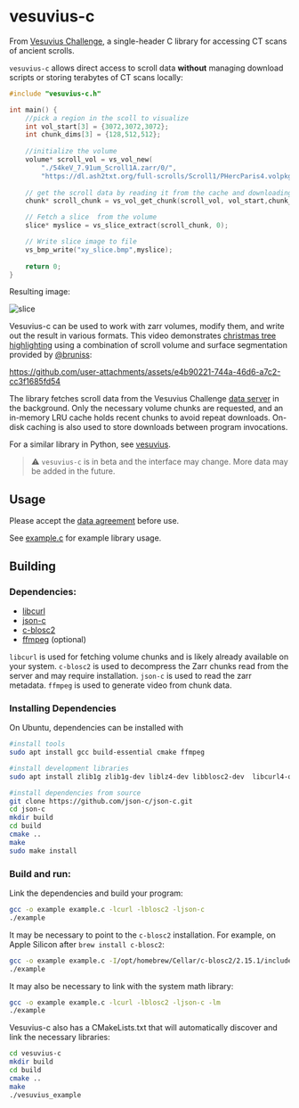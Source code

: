 # vesuvius-c

From [Vesuvius Challenge](https://scrollprize.org), a single-header C library for accessing CT scans of ancient scrolls.

`vesuvius-c` allows direct access to scroll data **without** managing download scripts or storing terabytes of CT scans locally:

```c
#include "vesuvius-c.h"

int main() {
    //pick a region in the scoll to visualize
    int vol_start[3] = {3072,3072,3072};
    int chunk_dims[3] = {128,512,512};
    
    //initialize the volume
    volume* scroll_vol = vs_vol_new(
        "./54keV_7.91um_Scroll1A.zarr/0/",
        "https://dl.ash2txt.org/full-scrolls/Scroll1/PHercParis4.volpkg/volumes_zarr_standardized/54keV_7.91um_Scroll1A.zarr/0/");
    
    // get the scroll data by reading it from the cache and downloading it if necessary
    chunk* scroll_chunk = vs_vol_get_chunk(scroll_vol, vol_start,chunk_dims);

    // Fetch a slice  from the volume
    slice* myslice = vs_slice_extract(scroll_chunk, 0);

    // Write slice image to file
    vs_bmp_write("xy_slice.bmp",myslice);
    
    return 0;
}
```

Resulting image:

![slice](https://github.com/user-attachments/assets/f9fe5667-41e6-49f3-9e15-ca1d366ce293)

Vesuvius-c can be used to work with zarr volumes, modify them, and write out the result in various formats. This video demonstrates [christmas tree highlighting](example2.c#L94) using a combination of scroll volume and surface segmentation provided by [@bruniss](https://github.com/bruniss):

https://github.com/user-attachments/assets/e4b90221-744a-46d6-a7c2-cc3f1685fd54


The library fetches scroll data from the Vesuvius Challenge [data server](https://dl.ash2txt.org) in the background. Only the necessary volume chunks are requested, and an in-memory LRU cache holds recent chunks to avoid repeat downloads. On-disk caching is also used to store downloads between program invocations.

For a similar library in Python, see [vesuvius](https://github.com/ScrollPrize/vesuvius).

> ⚠️ `vesuvius-c` is in beta and the interface may change. More data may be added in the future.

## Usage

Please accept the [data agreement](https://forms.gle/HV1J6dJbmCB2z5QL8) before use.

See [example.c](example.c) for example library usage.

## Building

### Dependencies:

* [libcurl](https://curl.se/libcurl/)
* [json-c](https://json-c.github.io/json-c/)
* [c-blosc2](https://github.com/Blosc/c-blosc2)
* [ffmpeg](https://www.ffmpeg.org/) (optional)

`libcurl` is used for fetching volume chunks and is likely already available on your system. `c-blosc2` is used to decompress the Zarr chunks read from the server and may require installation. `json-c` is used to read the zarr metadata. `ffmpeg` is used to generate video from chunk data.

### Installing Dependencies

On Ubuntu, dependencies can be installed with

```sh
#install tools
sudo apt install gcc build-essential cmake ffmpeg

#install development libraries
sudo apt install zlib1g zlib1g-dev liblz4-dev libblosc2-dev  libcurl4-openssl-dev

#install dependencies from source
git clone https://github.com/json-c/json-c.git
cd json-c
mkdir build
cd build
cmake ..
make
sudo make install
```

### Build and run:

Link the dependencies and build your program:

```sh
gcc -o example example.c -lcurl -lblosc2 -ljson-c
./example
```

It may be necessary to point to the `c-blosc2` installation. For example, on Apple Silicon after `brew install c-blosc2`:

```sh
gcc -o example example.c -I/opt/homebrew/Cellar/c-blosc2/2.15.1/include -L/opt/homebrew/Cellar/c-blosc2/2.15.1/lib -lcurl -lblosc2 -ljson-c
./example
```

It may also be necessary to link with the system math library:

```sh
gcc -o example example.c -lcurl -lblosc2 -ljson-c -lm
./example
```

Vesuvius-c also has a CMakeLists.txt that will automatically discover and link the necessary libraries:

```sh
cd vesuvius-c
mkdir build
cd build
cmake ..
make
./vesuvius_example
```
